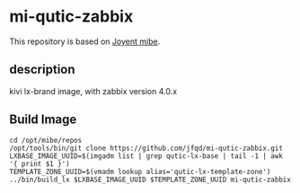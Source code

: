 # mi-qutic-zabbix

This repository is based on [Joyent mibe](https://github.com/jfqd/mibe).

## description

kivi lx-brand image, with zabbix version 4.0.x

## Build Image

```
cd /opt/mibe/repos
/opt/tools/bin/git clone https://github.com/jfqd/mi-qutic-zabbix.git
LXBASE_IMAGE_UUID=$(imgadm list | grep qutic-lx-base | tail -1 | awk '{ print $1 }')
TEMPLATE_ZONE_UUID=$(vmadm lookup alias='qutic-lx-template-zone')
../bin/build_lx $LXBASE_IMAGE_UUID $TEMPLATE_ZONE_UUID mi-qutic-zabbix
```